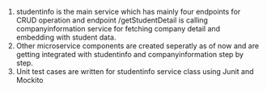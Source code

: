 1. studentinfo is the main service which has mainly four endpoints for CRUD operation and endpoint /getStudentDetail is calling companyinformation service for fetching company detail 
and embedding with student data.
2. Other microservice components are created seperatly as of now and are getting integrated with studentinfo and companyinformation step by step.
3. Unit test cases are written for studentinfo service class using Junit and Mockito
